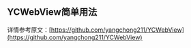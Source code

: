 ## YCWebView简单用法

详情参考原文：[https://github.com/yangchong211/YCWebView](https://github.com/yangchong211/YCWebView)

